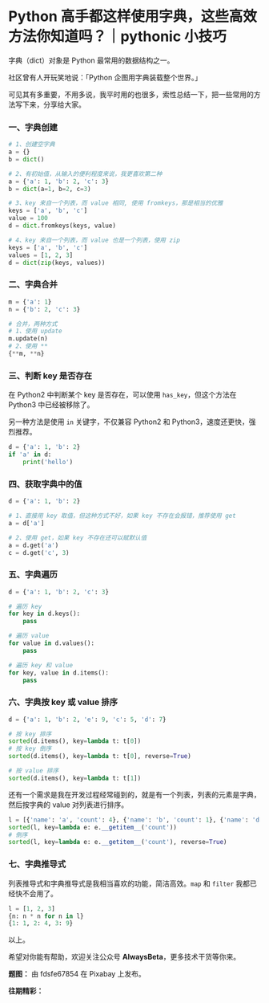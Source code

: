 # Python 高手都这样使用字典，这些高效方法你知道吗？｜pythonic 小技巧

字典（dict）对象是 Python 最常用的数据结构之一。

社区曾有人开玩笑地说：「Python 企图用字典装载整个世界。」

可见其有多重要，不用多说，我平时用的也很多，索性总结一下，把一些常用的方法写下来，分享给大家。

### 一、字典创建

```python
# 1、创建空字典
a = {}
b = dict()

# 2、有初始值，从输入的便利程度来说，我更喜欢第二种
a = {'a': 1, 'b': 2, 'c': 3}
b = dict(a=1, b=2, c=3)

# 3、key 来自一个列表，而 value 相同, 使用 fromkeys，那是相当的优雅
keys = ['a', 'b', 'c']
value = 100
d = dict.fromkeys(keys, value)

# 4、key 来自一个列表，而 value 也是一个列表，使用 zip
keys = ['a', 'b', 'c']
values = [1, 2, 3]
d = dict(zip(keys, values))
```

### 二、字典合并

```python
m = {'a': 1}
n = {'b': 2, 'c': 3}

# 合并，两种方式
# 1、使用 update
m.update(n)
# 2、使用 **
{**m, **n}
```

### 三、判断 key 是否存在

在 Python2 中判断某个 key 是否存在，可以使用 `has_key`，但这个方法在 Python3 中已经被移除了。

另一种方法是使用 `in` 关键字，不仅兼容 Python2 和 Python3，速度还更快，强烈推荐。

```python
d = {'a': 1, 'b': 2}
if 'a' in d:
    print('hello')    
```

### 四、获取字典中的值

```python
d = {'a': 1, 'b': 2}

# 1、直接用 key 取值，但这种方式不好，如果 key 不存在会报错，推荐使用 get
a = d['a']

# 2、使用 get，如果 key 不存在还可以赋默认值
a = d.get('a')
c = d.get('c', 3)
```

### 五、字典遍历

```python
d = {'a': 1, 'b': 2, 'c': 3}

# 遍历 key
for key in d.keys():
    pass

# 遍历 value
for value in d.values():
    pass

# 遍历 key 和 value
for key, value in d.items():
    pass
```

### 六、字典按 key 或 value 排序

```python
d = {'a': 1, 'b': 2, 'e': 9, 'c': 5, 'd': 7}

# 按 key 排序
sorted(d.items(), key=lambda t: t[0])
# 按 key 倒序
sorted(d.items(), key=lambda t: t[0], reverse=True)

# 按 value 排序
sorted(d.items(), key=lambda t: t[1])
```

还有一个需求是我在开发过程经常碰到的，就是有一个列表，列表的元素是字典，然后按字典的 value 对列表进行排序。

```python
l = [{'name': 'a', 'count': 4}, {'name': 'b', 'count': 1}, {'name': 'd', 'count': 2}, {'name': 'c', 'count': 6}]
sorted(l, key=lambda e: e.__getitem__('count'))
# 倒序
sorted(l, key=lambda e: e.__getitem__('count'), reverse=True)
```

### 七、字典推导式

列表推导式和字典推导式是我相当喜欢的功能，简洁高效。`map` 和 `filter` 我都已经快不会用了。

```python
l = [1, 2, 3]
{n: n * n for n in l}
{1: 1, 2: 4, 3: 9}
```

以上。

希望对你能有帮助，欢迎关注公众号 **AlwaysBeta**，更多技术干货等你来。

**题图：** 由 fdsfe67854 在 Pixabay 上发布。

**往期精彩：**

